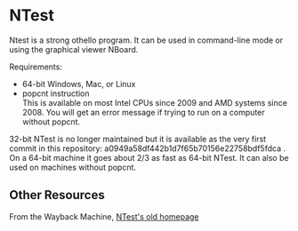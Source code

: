 # NTest
Ntest is a strong othello program. It can be used in command-line mode or using the graphical viewer NBoard.

Requirements:

* 64-bit Windows, Mac, or Linux
* popcnt instruction  
This is available on most Intel CPUs since 2009 and AMD systems since 2008. You will get an error message if trying to run on a computer without popcnt.

32-bit NTest is no longer maintained but it is available as the very first commit in this repository: a0949a58df442b1d7f65b70156e22758bdf5fdca . On a 64-bit machine it goes about 2/3 as fast as 64-bit NTest.
It can also be used on machines without popcnt.

## Other Resources

From the Wayback Machine, [NTest's old homepage](https://web.archive.org/web/20131011003457/http://othellogateway.com/ntest/Ntest/)
